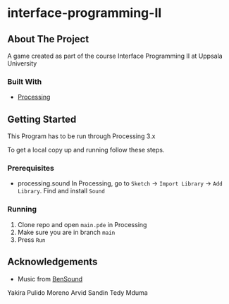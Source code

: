 # interface-programming-II

<!-- ABOUT THE PROJECT -->
## About The Project

A game created as part of the course Interface Programming II at Uppsala University

### Built With
* [Processing](https://processing.org/)

<!-- GETTING STARTED -->
## Getting Started

This Program has to be run through Processing 3.x

To get a local copy up and running follow these steps.

### Prerequisites

* processing.sound
In Processing, go to `Sketch` -> `Import Library` -> `Add Library`. Find and install `Sound`

### Running

1. Clone repo and open `main.pde` in Processing
2. Make sure you are in branch `main`
3. Press `Run`

<!-- ACKNOWLEDGEMENTS -->
## Acknowledgements
* Music from [BenSound](https://www.bensound.com)

<!-- GROUP MEMBERS -->
Yakira Pulido Moreno
Arvid Sandin
Tedy Mduma